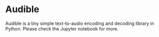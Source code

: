 # Audible 

Audible is a tiny simple text-to-audio encoding and decoding library in Python. Please check the Jupyter notebook for more.